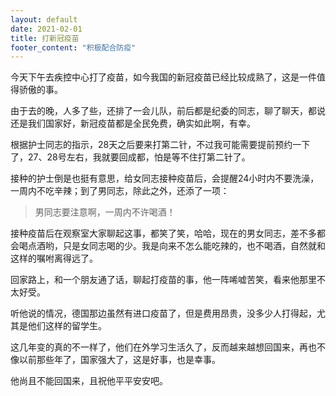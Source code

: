 ```yaml
---
layout: default
date: 2021-02-01
title: 打新冠疫苗
footer_content: "积极配合防疫"
---
```




今天下午去疾控中心打了疫苗，如今我国的新冠疫苗已经比较成熟了，这是一件值得骄傲的事。

由于去的晚，人多了些，还排了一会儿队，前后都是纪委的同志，聊了聊天，都说还是我们国家好，新冠疫苗都是全民免费，确实如此啊，有幸。

根据护士同志的指示，28天之后要来打第二针，不过我可能需要提前预约一下了，27、28号左右，我就要回成都，怕是等不住打第二针了。

接种的护士倒是也挺有意思，给女同志接种疫苗后，会提醒24小时内不要洗澡，一周内不吃辛辣；到了男同志，除此之外，还添了一项：

> 男同志要注意啊，一周内不许喝酒！

接种疫苗后在观察室大家聊起这事，都笑了笑，哈哈，现在的男女同志，差不多都会喝点酒哟，只是女同志喝的少。我是向来不怎么能吃辣的，也不喝酒，自然就和这样的嘱咐离得远了。



回家路上，和一个朋友通了话，聊起打疫苗的事，他一阵唏嘘苦笑，看来他那里不太好受。

听他说的情况，德国那边虽然有进口疫苗了，但是费用昂贵，没多少人打得起，尤其是他们这样的留学生。

这几年变的真的不一样了，他们在外学习生活久了，反而越来越想回国来，再也不像以前那些年了，国家强大了，这是好事，也是幸事。

他尚且不能回国来，且祝他平平安安吧。